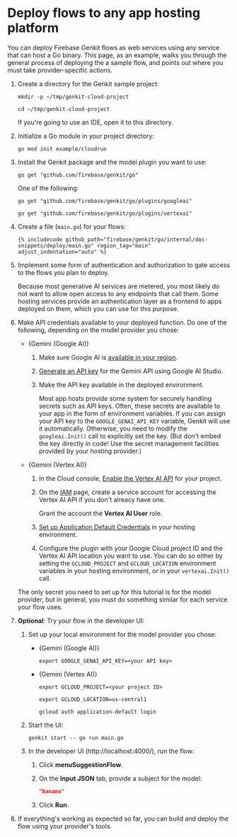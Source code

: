 # Deploy flows to any app hosting platform

You can deploy Firebase Genkit flows as web services using any service that can
host a Go binary.
This page, as an example, walks you through the general process of deploying the
a sample flow, and points out where you must take provider-specific
actions.

1.  Create a directory for the Genkit sample project:

    ```posix-terminal
    mkdir -p ~/tmp/genkit-cloud-project

    cd ~/tmp/genkit-cloud-project
    ```

    If you're going to use an IDE, open it to this directory.

1.  Initialize a Go module in your project directory:

    ```posix-terminal
    go mod init example/cloudrun
    ```

1.  Install the Genkit package and the model plugin you want to use:

    ```posix-terminal
    go get "github.com/firebase/genkit/go"
    ```

    One of the following:

    ```posix-terminal
    go get "github.com/firebase/genkit/go/plugins/googleai"
    ```

    ```posix-terminal
    go get "github.com/firebase/genkit/go/plugins/vertexai"
    ```

1.  Create a file (`main.go`) for your flows:

    ```golang
    {% includecode github_path="firebase/genkit/go/internal/doc-snippets/deploy/main.go" region_tag="main" adjust_indentation="auto" %}
    ```

1.  Implement some form of authentication and authorization to gate access to
    the flows you plan to deploy.

    Because most generative AI services are metered, you most likely do not want
    to allow open access to any endpoints that call them. Some hosting services
    provide an authentication layer as a frontend to apps deployed on them,
    which you can use for this purpose.

1.  Make API credentials available to your deployed function. Do one of the
    following, depending on the model provider you chose:

    - {Gemini (Google AI)}

      1.  Make sure Google AI is
          [available in your region](https://ai.google.dev/available_regions).

      1.  [Generate an API key](https://aistudio.google.com/app/apikey) for the
          Gemini API using Google AI Studio.

      1.  Make the API key available in the deployed environment.

          Most app hosts provide some system for securely handling secrets such
          as API keys. Often, these secrets are available to your app in the
          form of environment variables. If you can assign your API key to the
          `GOOGLE_GENAI_API_KEY` variable, Genkit will use it automatically.
          Otherwise, you need to modify the `googleai.Init()` call to explicitly
          set the key. (But don't embed the key directly in code! Use the secret
          management facilities provided by your hosting provider.)

    - {Gemini (Vertex AI)}

      1.  In the Cloud console,
          [Enable the Vertex AI API](https://console.cloud.google.com/apis/library/aiplatform.googleapis.com?project=_)
          for your project.

      1.  On the [IAM](https://console.cloud.google.com/iam-admin/iam?project=_)
          page, create a service account for accessing the Vertex AI API if you
          don't alreacy have one.

          Grant the account the **Vertex AI User** role.

      1.  [Set up Application Default Credentials](https://cloud.google.com/docs/authentication/provide-credentials-adc#on-prem)
          in your hosting environment.

      1.  Configure the plugin with your Google Cloud project ID and the Vertex
          AI API location you want to use. You can do so either by setting the
          `GCLOUD_PROJECT` and `GCLOUD_LOCATION` environment variables in your
          hosting environment, or in your `vertexai.Init()` call.

    The only secret you need to set up for this tutorial is for the model
    provider, but in general, you must do something similar for each service
    your flow uses.

1.  **Optional**: Try your flow in the developer UI:

    1.  Set up your local environment for the model provider you chose:

        - {Gemini (Google AI)}

          ```posix-terminal
          export GOOGLE_GENAI_API_KEY=<your API key>
          ```

        - {Gemini (Vertex AI)}

          ```posix-terminal
          export GCLOUD_PROJECT=<your project ID>

          export GCLOUD_LOCATION=us-central1

          gcloud auth application-default login
          ```

    1.  Start the UI:

        ```posix-terminal
        genkit start -- go run main.go
        ```

    1.  In the developer UI (http://localhost:4000/), run the flow:

        1.  Click **menuSuggestionFlow**.

        1.  On the **Input JSON** tab, provide a subject for the model:

            ```json
            "banana"
            ```

        1.  Click **Run**.

1.  If everything's working as expected so far, you can build and deploy the
    flow using your provider's tools.
